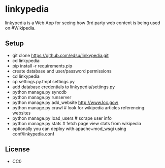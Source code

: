 linkypedia
==========

linkypedia is a Web App for seeing how 3rd party web content is being used on 
#Wikipedia.

Setup
-----

* git clone https://github.com/edsu/linkypedia.git
* cd linkypedia
* pip install -r requirements.pip
* create database and user/password permissions
* cd linkypedia
* cp settings.py.tmpl settings.py
* add database credentials to linkypedia/settings.py
* python manage.py syncdb
* python manage.py runserver
* python manage.py add_website http://www.loc.gov/
* python manage.py crawl # look for wikipedia articles referencing websites
* python manage.py load_users # scrape user info
* python manage.py stats # fetch page view stats from wikipedia
* optionally you can deploy with apache+mod_wsgi using conf/linkypedia.conf

License
-------

* CC0

